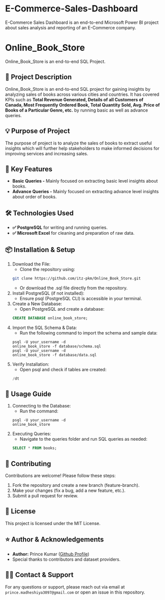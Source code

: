 # E-Commerce-Sales-Dashboard
E-Commerce Sales Dashboard is an end-to-end Microsoft Power BI project about sales analysis and reporting of an E-Commerce company.

# Online_Book_Store
Online_Book_Store is an end-to-end SQL Project.

## 📝 Project Description
Online_Book_Store is an end-to-end SQL project for gaining insights by analyzing sales of books across various cities and countries.
It has covered KPIs such as **Total Revenue Generated, Details of all Customers of Canada, Most Frequently Ordered Book, 
Total Quantity Sold, Avg. Price of Books of a Particular Genre, etc.** by running basic as well as advance queries.

## 💡 Purpose of Project
The purpose of project is to analyze the sales of books to extract useful insights which will further help stakeholders to make 
informed decisions for improving services and increasing sales.

## 🎯 Key Features
- **Basic Queries -** Mainly focused on extracting basic level insights about books.
- **Advance Queries -** Mainly focused on extracting advance level insights about order of books.

## 🛠️ Technologies Used
- **✅ PostgreSQL** for writing and running queries.
- **✅ Microsoft Excel** for cleaning and preparation of raw data.

## 📦 Installation & Setup
1. Download the File:
   -  Clone the repository using:
   ```sh
   git clone https://github.com/itz-pkm/Online_Book_Store.git
   ```
   -  Or download the .sql file directly from the repository.
2. Install PostgreSQL (if not installed):
   -  Ensure psql (PostgreSQL CLI) is accessible in your terminal.
3. Create a New Database:
   -  Open PostgreSQL and create a database:
   ```Sql
   CREATE DATABASE online_book_store;
   ```
4. Import the SQL Schema & Data:
   -  Run the following command to import the schema and sample data:
   ```Sh
   psql -U your_username -d
   online_book_store -f database/schema.sql
   psql -U your_username -d
   online_book_store -f database/data.sql
   ```
1. Verify Installation:
   -  Open psql and check if tables are created:
   ```Sql
   /dt
   ```

## 📌 Usage Guide
1. Connecting to the Database:
   -  Run the command:
   ```Sh
   psql -U your_username -d
   online_book_store
2. Executing Queries:
   -  Navigate to the queries folder and run SQL queries as needed:
   ```Sql
   SELECT * FROM books;
   ```
   
## 🤝 Contributing
Contributions are welcome! Please follow these steps:
1. Fork the repository and create a new branch (feature-branch).
2. Make your changes (fix a bug, add a new feature, etc.).
3. Submit a pull request for review.

## 📄 License
This project is licensed under the MIT License.

## ⭐ Author & Acknowledgements
-  **Author:** Prince Kumar ([Github Profile](https://github.com/itz-pkm))
-  Special thanks to contributors and dataset providers.

## 🙋‍♂️ Contact & Support 
For any questions or support, please reach out via email at `prince.madheshiya3097@gmail.com` or open an issue in this repository.
